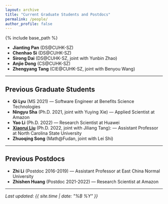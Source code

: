 ```yaml
---
layout: archive
title: "Current Graduate Students and Postdocs"
permalink: /people/
author_profile: false
---
```


{% include base_path %}

* **Jianting Pan** (DS@CUHK-SZ)
* **Chenhao Si** (DS@CUHK-SZ)
* **Sirong Dai** (DS@CUHK-SZ, joint with Yunbin Zhao)
* **Anjie Dong** (CS@CUHK-SZ)
* **Zhengyang Tang** (CIE@CUHK-SZ, joint with Benyou Wang)

---

## Previous Graduate Students

* **Qi Lyu** (MS 2021) — Software Engineer at Benefits Science Technologies
* **Ningyu Sha** (Ph.D. 2021, joint with Yuying Xie) — Applied Scientist at Amazon
* **Yao Li** (Ph.D. 2022) — Research Scientist at Huawei
* [**Xiaorui Liu**](https://sites.google.com/ncsu.edu/xiaorui/) (Ph.D. 2022, joint with Jiliang Tang): — Assistant Professor at North Carolina State University
* **Zhuoqing Song** (Math@Fudan, joint with Lei Shi)

---

## Previous Postdocs

* **Zhi Li** (Postdoc 2016-2019) — Assistant Professor at East China Normal University
* **Zhishen Huang** (Postdoc 2021-2022) — Research Scientist at Amazon

---

<!-- * Jun Feng (Visitor 2018, Chengdu University of Technology) --> 

<!-- Previous Undergraduate Students (Chronological Order)
=====
* Jerry Luo (summer 2014, UCLA): Ph.D. in Mathematics at Arizona State University
* Kayla Shapiro (summer 2014, UC Berkeley): MS in Computer Science at Imperial College London
* Hao-Jun Michael Shi (summer 2014, UCLA): Ph.D. in Industrial Engineering and Management Sciences at Northwestern University
* Qi Yang (summer 2014, University of Southern California): Ph.D. in Data Science at MIT
* Kan Zhu (summer 2014, UCLA): MS in Computer Science at Columbia University
* Siqi Zhang (summer 2016, Southern University of Science and Technology): Ph.D. in Industrial Engineering at UIUC
* Andrew Schmidt (2016-2018, MSU): Ph.D. in Operations Research at Columbia University
* Tyler Will (2016-2018, MSU)
* Katja Oklejas (spring 2017, MSU)
* Qi Lyu (spring 2017, Xi'an Jiaotong University): MS in Computational Mathematics, Science and Engineering at Michigan State University 
* Zhenru Wang (spring 2017, MSU)
* Katrina Gensterblum (summer 2017, MSU): MS in Computational Mathematics, Science and Engineering at Michigan State University
* Huimin Hu (spring 2018, Xi'an Jiaotong University)
* Joseph Stafford (spring 2018, MSU)
* Chenyu Zhou (fall 2019, Guangzhou University)
* Jamie Schmidt (fall 2019, MSU)
* Benjamin Tuckey (fall 2019, MSU)
* Xingyu Yang (2020-2021, MSU): MS in Data Science at George Washington University
* Evan Bell (spring 2021, MSU)  
* Wenyu Shang (spring 2021, MSU): MS in Data Science at University of Southern California
* Chijin Liu (spring 2021, Xi'an Jiaotong University)
* William Chettleburgh (2020-2022, MSU)
* Yuantao Zhang (2022-2023, CUHK-SZ) -->
_Last updated: {{ site.time | date: "%B %Y" }}_
